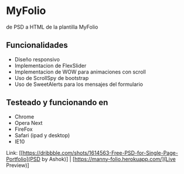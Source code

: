 # MyFolio
de PSD a HTML de la plantilla MyFolio

## Funcionalidades
* Diseño responsivo
* Implementacion de FlexSlider
* Implementacion de WOW para animaciones con scroll
* Uso de ScrollSpy de bootstrap
* Uso de SweetAlerts para los mensajes del formulario

## Testeado y funcionando en
* Chrome
* Opera Next
* FireFox
* Safari (ipad y desktop)
* IE10

Link: [[https://dribbble.com/shots/1614563-Free-PSD-for-Single-Page-Portfolio](PSD by Ashok)] |  [https://manny-folio.herokuapp.com/](Live Preview)]
